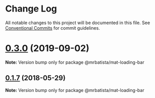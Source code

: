 # Change Log

All notable changes to this project will be documented in this file.
See [Conventional Commits](https://conventionalcommits.org) for commit guidelines.

# [0.3.0](https://github.com/mrbatista/ngx-material-components/compare/@mrbatista/mat-loading-bar@0.1.7...@mrbatista/mat-loading-bar@0.3.0) (2019-09-02)

**Note:** Version bump only for package @mrbatista/mat-loading-bar





<a name="0.1.7"></a>
## [0.1.7](https://github.com/mrbatista/ngx-material-components/compare/@mrbatista/mat-loading-bar@0.1.5...@mrbatista/mat-loading-bar@0.1.7) (2018-05-29)




**Note:** Version bump only for package @mrbatista/mat-loading-bar
